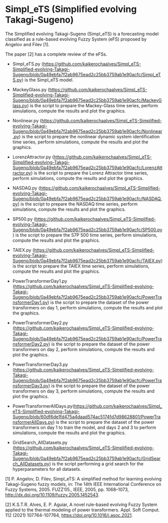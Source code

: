 # Simpl_eTS (Simplified evolving Takagi-Sugeno)

The Simplified evolving Takagi-Sugeno (Simpl_eTS) is a forecasting model classified as a rule-based evolving Fuzzy System (eFS) proposed by Angelov and Filev [1].

The paper [2] has a complete review of the eFSs.

- Simpl_eTS.py (https://github.com/kaikerochaalves/Simpl_eTS-Simplified-evolving-Takagi-Sugeno/blob/0a49ebfa7f2ab9675ead2c25bb3759ab1e90acfc/Simpl_eTS.py) is the Simpl_eTS model.

- MackeyGlass.py (https://github.com/kaikerochaalves/Simpl_eTS-Simplified-evolving-Takagi-Sugeno/blob/0a49ebfa7f2ab9675ead2c25bb3759ab1e90acfc/MackeyGlass.py) is the script to prepare the Mackey-Glass time series, perform simulations, compute the results and plot the graphics.

- Nonlinear.py (https://github.com/kaikerochaalves/Simpl_eTS-Simplified-evolving-Takagi-Sugeno/blob/0a49ebfa7f2ab9675ead2c25bb3759ab1e90acfc/Nonlinear.py) is the script to prepare the nonlinear dynamic system identification time series, perform simulations, compute the results and plot the graphics.

- LorenzAttractor.py (https://github.com/kaikerochaalves/Simpl_eTS-Simplified-evolving-Takagi-Sugeno/blob/0a49ebfa7f2ab9675ead2c25bb3759ab1e90acfc/LorenzAttractor.py) is the script to prepare the Lorenz Attractor time series, perform simulations, compute the results and plot the graphics.

- NASDAQ.py (https://github.com/kaikerochaalves/Simpl_eTS-Simplified-evolving-Takagi-Sugeno/blob/0a49ebfa7f2ab9675ead2c25bb3759ab1e90acfc/NASDAQ.py) is the script to prepare the NASDAQ time series, perform simulations, compute the results and plot the graphics.

- SP500.py (https://github.com/kaikerochaalves/Simpl_eTS-Simplified-evolving-Takagi-Sugeno/blob/0a49ebfa7f2ab9675ead2c25bb3759ab1e90acfc/SP500.py) is the script to prepare the S7P 500 time series, perform simulations, compute the results and plot the graphics.

- TAIEX.py (https://github.com/kaikerochaalves/Simpl_eTS-Simplified-evolving-Takagi-Sugeno/blob/0a49ebfa7f2ab9675ead2c25bb3759ab1e90acfc/TAIEX.py) is the script to prepare the TAIEX time series, perform simulations, compute the results and plot the graphics.

- PowerTransformerDay1.py (https://github.com/kaikerochaalves/Simpl_eTS-Simplified-evolving-Takagi-Sugeno/blob/0a49ebfa7f2ab9675ead2c25bb3759ab1e90acfc/PowerTransformerDay1.py) is the script to prepare the dataset of the power transformers on day 1, perform simulations, compute the results and plot the graphics.

- PowerTransformerDay2.py (https://github.com/kaikerochaalves/Simpl_eTS-Simplified-evolving-Takagi-Sugeno/blob/0a49ebfa7f2ab9675ead2c25bb3759ab1e90acfc/PowerTransformerDay2.py) is the script to prepare the dataset of the power transformers on day 2, perform simulations, compute the results and plot the graphics.

- PowerTransformerDay3.py (https://github.com/kaikerochaalves/Simpl_eTS-Simplified-evolving-Takagi-Sugeno/blob/0a49ebfa7f2ab9675ead2c25bb3759ab1e90acfc/PowerTransformerDay3.py) is the script to prepare the dataset of the power transformers on day 3, perform simulations, compute the results and plot the graphics.

- PowerTransformerAllDays.py(https://github.com/kaikerochaalves/Simpl_eTS-Simplified-evolving-Takagi-Sugeno/blob/60df6de1fd475a4daad574ac5174fd7d98628801/PowerTransformerAllDays.py) is the script to prepare the dataset of the power transformers on day 1 to train the model, and days 2 and 3 to perform simulations, compute the results and plot the graphics.

- GridSearch_AllDatasets.py (https://github.com/kaikerochaalves/Simpl_eTS-Simplified-evolving-Takagi-Sugeno/blob/0a49ebfa7f2ab9675ead2c25bb3759ab1e90acfc/GridSearch_AllDatasets.py) is the script performing a grid search for the hyperparameters for all datasets.

[1] P. Angelov, D. Filev, Simpl_eTS: A simplified method for learning evolving Takagi-Sugeno fuzzy models, in: The 14th IEEE International Conference on Fuzzy Systems, 2005. FUZZ’05., IEEE, 2005, pp. 1068–1073, http://dx.doi.org/10.1109/fuzzy.2005.1452543.

[2] K.S.T.R. Alves, E. P. Aguiar, A novel rule-based evolving Fuzzy System applied to the thermal modeling of power transformers. Appl. Soft Comput. 112 (2021) 107764-107764, https://doi.org/10.1016/j.asoc.2021.
